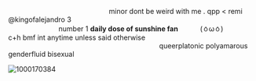  ⠀⠀⠀⠀⠀⠀⠀⠀⠀⠀⠀⠀⠀⠀⠀⠀⠀⠀⠀⠀minor  dont be weird with me  .   qpp  < remi @kingofalejandro 3⠀⠀⠀⠀⠀⠀⠀⠀⠀⠀⠀⠀⠀⠀⠀⠀⠀⠀⠀⠀⠀⠀⠀⠀
⠀⠀⠀⠀⠀⠀⠀⠀⠀⠀number 1 __daily dose of sunshine fan__ ⠀⠀⠀⠀(⁠ㆁ⁠ω⁠ㆁ⁠)⠀⠀⠀⠀ c+h bmf int anytime unless said otherwise 
⠀⠀⠀⠀⠀⠀⠀⠀⠀⠀⠀⠀⠀⠀⠀⠀⠀⠀⠀⠀⠀⠀⠀⠀⠀⠀⠀⠀⠀⠀queerplatonic polyamarous genderfluid bisexual

![1000170384](https://github.com/user-attachments/assets/380e4028-ac28-4c2b-b48d-34c8597921bc)
